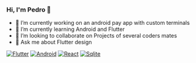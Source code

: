 ### Hi, I'm Pedro  👋
- 🔭 I’m currently working on an android pay app with custom terminals
- 🌱 I’m currently learning Android and Flutter
- 👯 I’m looking to collaborate on Projects of several coders mates
- 💬 Ask me about Flutter design

[![Flutter][Flutter]][Flutter-url]
[![Android][Android]][Android-url]
[![React][React.js]][React-url]
[![Sqlite][Sqlite]][Sqlite-url]


[React.js]: https://img.shields.io/badge/React-20232A?style=for-the-badge&logo=react&logoColor=61DAFB
[React-url]: https://reactjs.org/
[Flutter]: https://img.shields.io/badge/Flutter-20232A?style=for-the-badge&logo=flutter&logoColor=13b9fd
[Flutter-url]: https://flutter.dev/
[Android]: https://img.shields.io/badge/Android-20232A?style=for-the-badge&logo=android&logoColor=3ddc84
[Android-url]: https://developer.android.com/
[Sqlite]: https://img.shields.io/badge/Sqlite-20232A?style=for-the-badge&logo=sqlite&logoColor=ffffffff
[Sqlite-url]: https://www.sqlite.org/index.html



